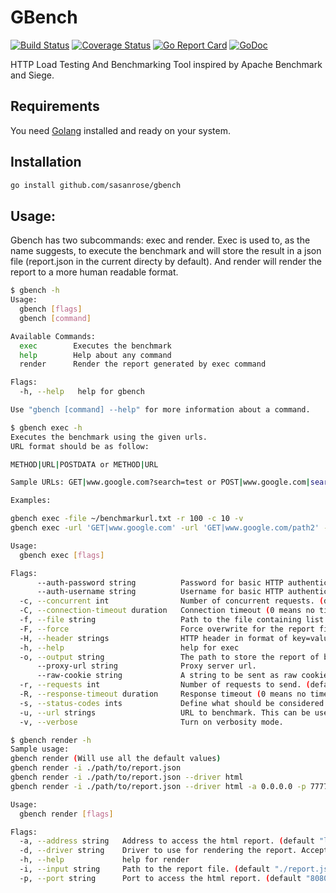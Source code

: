 GBench
======
[![Build Status](https://travis-ci.org/sasanrose/gbench.svg?branch=master)](https://travis-ci.org/sasanrose/gbench) [![Coverage Status](https://coveralls.io/repos/github/sasanrose/gbench/badge.svg?branch=master)](https://coveralls.io/github/sasanrose/gbench?branch=master) [![Go Report Card](https://goreportcard.com/badge/github.com/sasanrose/gbench)](https://goreportcard.com/report/github.com/sasanrose/gbench) [![GoDoc](https://godoc.org/github.com/sasanrose/gbench?status.svg)](https://godoc.org/github.com/sasanrose/gbench)

HTTP Load Testing And Benchmarking Tool inspired by Apache Benchmark and Siege.

## Requirements

You need [Golang](https://golang.org) installed and ready on your system.

## Installation

```bash
go install github.com/sasanrose/gbench
```

## Usage:
Gbench has two subcommands: exec and render. Exec is used to, as the name suggests, to execute the benchmark and will store the result in a json file (report.json in the current directy by default). And render will render the report to a more human readable format.

```bash
$ gbench -h
Usage:                                                                                                                                                                                       
  gbench [flags]
  gbench [command]

Available Commands:
  exec        Executes the benchmark
  help        Help about any command
  render      Render the report generated by exec command

Flags:
  -h, --help   help for gbench

Use "gbench [command] --help" for more information about a command.
```
```bash
$ gbench exec -h
Executes the benchmark using the given urls.                                                                                                                                                 
URL format should be as follow:

METHOD|URL|POSTDATA or METHOD|URL

Sample URLs: GET|www.google.com?search=test or POST|www.google.com|search=test or HEAD|www.google.com

Examples:

gbench exec -file ~/benchmarkurl.txt -r 100 -c 10 -v
gbench exec -url 'GET|www.google.com' -url 'GET|www.google.com/path2' -r 100 -c 10 -v

Usage:
  gbench exec [flags]

Flags:
      --auth-password string          Password for basic HTTP authentication.
      --auth-username string          Username for basic HTTP authentication.
  -c, --concurrent int                Number of concurrent requests. (default 1)
  -C, --connection-timeout duration   Connection timeout (0 means no timeout).
  -f, --file string                   Path to the file containing list of urls to benchmark.
  -F, --force                         Force overwrite for the report file.
  -H, --header strings                HTTP header in format of key=value. This can be used multiple times.
  -h, --help                          help for exec
  -o, --output string                 The path to store the report of benchmark. (default "./report.json")
      --proxy-url string              Proxy server url.
      --raw-cookie string             A string to be sent as raw cookie (In the format of Set-Cookie HTTP header).
  -r, --requests int                  Number of requests to send. (default 1)
  -R, --response-timeout duration     Response timeout (0 means no timeout).
  -s, --status-codes ints             Define what should be considered as a successful status code. (default [200,202,201])
  -u, --url strings                   URL to benchmark. This can be used multiple times.
  -v, --verbose                       Turn on verbosity mode.
```
```bash
$ gbench render -h
Sample usage:                                                                                                                                                                                
gbench render (Will use all the default values)
gbench render -i ./path/to/report.json
gbench render -i ./path/to/report.json --driver html
gbench render -i ./path/to/report.json --driver html -a 0.0.0.0 -p 7777

Usage:
  gbench render [flags]

Flags:
  -a, --address string   Address to access the html report. (default "localhost")
  -d, --driver string    Driver to use for rendering the report. Accepted values are 'cli'and 'html'. (default "cli")
  -h, --help             help for render
  -i, --input string     Path to the report file. (default "./report.json")
  -p, --port string      Port to access the html report. (default "8080")
```
